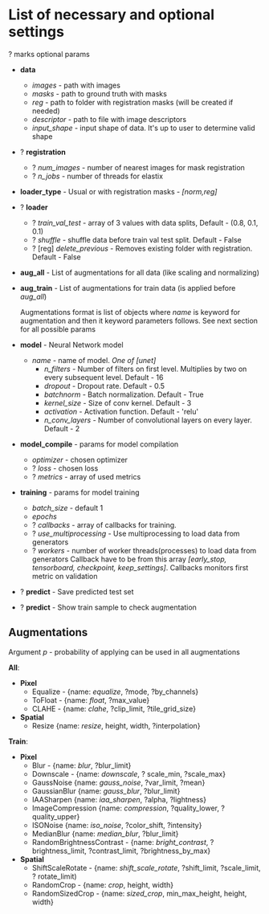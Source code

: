 # List of necessary and optional settings
? marks optional params


- **data**
    - *images* - path with images
    - *masks* - path to ground truth with masks
    - *reg* - path to folder with registration masks (will be created if needed)
    - *descriptor* - path to file with image descriptors
    - *input_shape* - input shape of data. It's up to user to determine valid shape
- ? **registration**
    - ? *num_images* - number of nearest images for mask registration
    - ? *n_jobs* - number of threads for elastix
- **loader_type** - Usual or with registration masks - *[norm,reg]*
- ? **loader**
    - ? *train_val_test* - array of 3 values with data splits, Default - (0.8, 0.1, 0.1)
    - ? *shuffle* - shuffle data before train val test split. Default - False
    - ? [reg] *delete_previous* - Removes existing folder with registration. Default - False
- **aug_all** - List of augmentations for all data (like scaling and normalizing)
- **aug_train** - List of augmentations for train data (is applied before *aug_all*)

    Augmentations format is list of objects where *name* is keyword for augmentation and 
    then it keyword parameters follows. See next section for all possible params 

- **model** - Neural Network model
    - *name* - name of model. *One of [unet]*
        - *n_filters* - Number of filters on first level. Multiplies by two on every subsequent level. Default - 16
        - *dropout* - Dropout rate. Default - 0.5
        - *batchnorm* - Batch normalization. Default - True
        - *kernel_size* - Size of conv kernel. Default - 3
        - *activation* - Activation function. Default - 'relu'
        - *n_conv_layers* - Number of convolutional layers on every layer. Default - 2
- **model_compile** - params for model compilation
    - *optimizer* - chosen optimizer
    - ? *loss* - chosen loss
    - ? *metrics* - array of used metrics
- **training** - params for model training
    - *batch_size* - default 1
    - *epochs*
    - ? *callbacks* - array of callbacks for training.
    - ? *use_multiprocessing* - Use multiprocessing to load data from generators
    - ? *workers* - number of worker threads(processes) to load data from generators
    Callback have to be from this array *[early_stop, tensorboard, checkpoint, keep_settings]*.
    Callbacks monitors first metric on validation
- ? **predict** - Save predicted test set
- ? **predict** - Show train sample to check augmentation

## Augmentations
Argument *p* - probability of applying can be used in all augmentations

**All**:
- **Pixel**
    - Equalize - {name: *equalize*, ?mode, ?by_channels}
    - ToFloat - {name: *float*, ?max_value}
    - CLAHE - {name: *clahe*, ?clip_limit, ?tile_grid_size}
- **Spatial**
    - Resize {name: *resize*, height, width, ?interpolation}

**Train**:
- **Pixel**
    - Blur - {name: *blur*, ?blur_limit}
    - Downscale - {name: *downscale*, ? scale_min, ?scale_max}
    - GaussNoise {name: *gauss_noise*, ?var_limit, ?mean}
    - GaussianBlur {name: *gauss_blur*, ?blur_limit}
    - IAASharpen {name: *iaa_sharpen*, ?alpha, ?lightness}
    - ImageCompression {name: *compression*, ?quality_lower, ?quality_upper}
    - ISONoise {name: *iso_noise*, ?color_shift, ?intensity}
    - MedianBlur {name: *median_blur*, ?blur_limit}
    - RandomBrightnessContrast - {name: *bright_contrast*, ?brightness_limit, ?contrast_limit, ?brightness_by_max}
- **Spatial**
    - ShiftScaleRotate - {name: *shift_scale_rotate*, ?shift_limit, ?scale_limit, ? rotate_limit)
    - RandomCrop - {name: *crop*, height, width}
    - RandomSizedCrop - {name: *sized_crop*, min_max_height, height, width}
